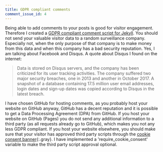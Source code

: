 ```yaml
---
title: GDPR compliant comments
comment_issue_id: 4
---
```


Being able to add comments to your posts is good for visitor engagement. Therefore I created a [GDPR compliant comment script for Jekyll](/without-plugin/comments/). You should not send your valuable visitor data to a random surveillance company. Especially not, when the only purpose of that company is to make money from this data and when this company has a bad security reputation. Yes, I am talking about Facebook and Disqus. A quote about Disqus I found on the internet:

> Data is stored on Disqus servers, and the company has been criticized for its user tracking activities. The company suffered two major security breaches, one in 2013 and another in October 2017. A snapshot of a database containing 17.5 million user email addresses, login dates and sign-up dates was copied according to Disqus in the latest breach.

I have chosen GitHub for hosting comments, as you probably host your website on GitHub anyway, GitHub has a decent reputation and it is possible to get a Data Processing Agreement (DPA) from GitHub. If you host your website on GitHub (Pages) you do not send any additional information to a third party (as all requests already go to GitHub), which makes you not any less GDPR compliant. If you host your website elsewhere, you should make sure that your visitor has approved third party scripts through the [cookie consent banner](/without-plugin/cookie-consent/){:.gray}. I have implemented a 'require_cookie_consent' variable to make the third party script approval optional.
